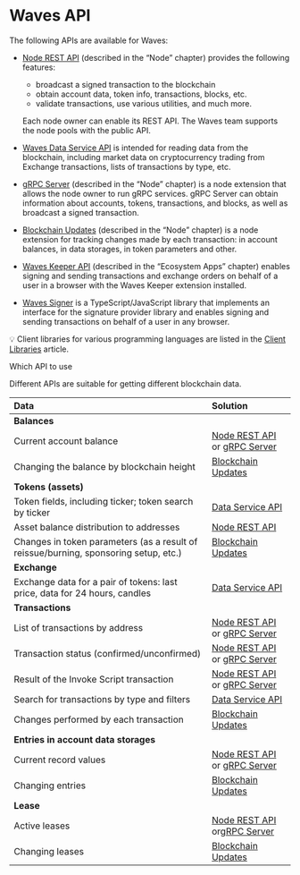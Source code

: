 # Waves API

The following APIs are available for Waves:

* [Node REST API](/en/waves-node/node-api/) (described in the “Node” chapter) provides the following features:
   * broadcast a signed transaction to the blockchain
   * obtain account data, token info, transactions, blocks, etc.
   * validate transactions, use various utilities, and much more.

   Each node owner can enable its REST API. The Waves team supports the node pools with the public API.

* [Waves Data Service API](/en/building-apps/waves-api-and-sdk/waves-data-service-api) is intended for reading data from the blockchain, including market data on cryptocurrency trading from Exchange transactions, lists of transactions by type, etc.

* [gRPC Server](/en/waves-node/extensions/grpc-server/) (described in the “Node” chapter) is a node extension that allows the node owner to run gRPC services. gRPC Server can obtain information about accounts, tokens, transactions, and blocks, as well as broadcast a signed transaction.

* [Blockchain Updates](/en/waves-node/extensions/blockchain-updates) (described in the “Node” chapter) is a node extension for tracking changes made by each transaction: in account balances, in data storages, in token parameters and other.

* [Waves Keeper API](/en/ecosystem/waves-keeper/waves-keeper-api) (described in the “Ecosystem Apps” chapter) enables signing and sending transactions and exchange orders on behalf of a user in a browser with the Waves Keeper extension installed.

* [Waves Signer](/en/building-apps/waves-api-and-sdk/client-libraries/signer) is a TypeScript/JavaScript library that implements an interface for the signature provider library and enables signing and sending transactions on behalf of a user in any browser.

:bulb: Client libraries for various programming languages are listed in the [Client Libraries](/en/building-apps/waves-api-and-sdk/client-libraries/) article.

Which API to use

Different APIs are suitable for getting different blockchain data.

| Data | Solution |
| :--- | :--- |
| **Balances** | |
| Current account balance | [Node REST API](/en/waves-node/node-api/) or [gRPC Server](/en/waves-node/extensions/grpc-server/) |
| Changing the balance by blockchain height | [Blockchain Updates](/en/waves-node/extensions/blockchain-updates) |
| **Tokens (assets)** | |
| Token fields, including ticker; token search by ticker | [Data Service API](/en/building-apps/waves-api-and-sdk/waves-data-service-api) |
| Asset balance distribution to addresses | [Node REST API](/en/waves-node/node-api/) |
| Changes in token parameters (as a result of reissue/burning, sponsoring setup, etc.) | [Blockchain Updates](/en/waves-node/extensions/blockchain-updates) |
| **Exchange** | |
| Exchange data for a pair of tokens: last price, data for 24 hours, candles | [Data Service API](/en/building-apps/waves-api-and-sdk/waves-data-service-api) |
| **Transactions** | |
| List of transactions by address | [Node REST API](/en/waves-node/node-api/) or [gRPC Server](/en/waves-node/extensions/grpc-server/) |
| Transaction status (confirmed/unconfirmed) | [Node REST API](/en/waves-node/node-api/) or [gRPC Server](/en/waves-node/extensions/grpc-server/) |
| Result of the Invoke Script transaction | [Node REST API](/en/waves-node/node-api/) or [gRPC Server](/en/waves-node/extensions/grpc-server/) |
| Search for transactions by type and filters | [Data Service API](/en/building-apps/waves-api-and-sdk/waves-data-service-api) |
| Changes performed by each transaction | [Blockchain Updates](/en/waves-node/extensions/blockchain-updates) |
| **Entries in account data storages** | |
| Current record values | [Node REST API](/en/waves-node/node-api/) or [gRPC Server](/en/waves-node/extensions/grpc-server/) |
| Changing entries | [Blockchain Updates](/en/waves-node/extensions/blockchain-updates) |
| **Lease** | |
| Active leases | [Node REST API](/en/waves-node/node-api/) or[gRPC Server](/en/waves-node/extensions/grpc-server/) |
| Changing leases | [Blockchain Updates](/en/waves-node/extensions/blockchain-updates) |
